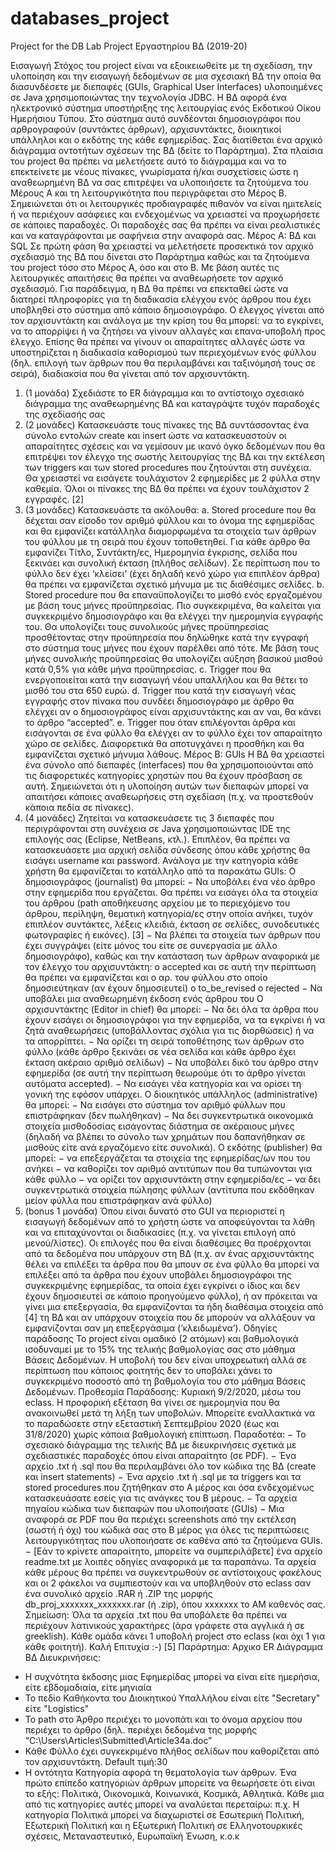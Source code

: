 # databases_project
Project for the DB Lab 
Project Εργαστηρίου ΒΔ (2019-20)

Εισαγωγή 
Στόχος του project είναι να εξοικειωθείτε με τη σχεδίαση, την υλοποίηση και την εισαγωγή 
δεδομένων σε μια σχεσιακή ΒΔ την οποία θα διασυνδέσετε με διεπαφές (GUIs, Graphical User 
Interfaces) υλοποιημένες σε Java χρησιμοποιώντας την τεχνολογία JDBC. Η ΒΔ αφορά ένα 
ηλεκτρονικό σύστημα υποστήριξης της λειτουργίας ενός Εκδοτικού Οίκου Ημερήσιου Τύπου. 
Στο σύστημα αυτό συνδέονται δημοσιογράφοι που αρθρογραφούν (συντάκτες άρθρων), 
αρχισυντάκτες, διοικητικοί υπάλληλοι και ο εκδότης της κάθε εφημερίδας. 
Σας διατίθεται ένα αρχικό διάγραμμα οντοτήτων σχέσεων της ΒΔ (δείτε το Παράρτημα). Στα 
πλαίσια του project θα πρέπει να μελετήσετε αυτό το διάγραμμα και να το επεκτείνετε με 
νέους πίνακες, γνωρίσματα ή/και συσχετίσεις ώστε η αναθεωρημένη ΒΔ να σας επιτρέψει να 
υλοποιήσετε τα ζητούμενα του Μέρους Α και τη λειτουργικότητα που περιγράφεται στο 
Μέρος Β. Σημειώνεται ότι οι λειτουργικές προδιαγραφές πιθανόν να είναι ημιτελείς ή να 
περιέχουν ασάφειες και ενδεχομένως να χρειαστεί να προχωρήσετε σε κάποιες παραδοχές. 
Οι παραδοχές σας θα πρέπει να είναι ρεαλιστικές και να καταγράφονται με σαφήνεια στην 
αναφορά σας. 
Μέρος Α: ΒΔ και SQL 
Σε πρώτη φάση θα χρειαστεί να μελετήσετε προσεκτικά τον αρχικό σχεδιασμό της ΒΔ που 
δίνεται στο Παράρτημα καθώς και τα ζητούμενα του project τόσο στο Μέρος Α, όσο και στο
B. Με βάση αυτές τις λειτουργικές απαιτήσεις θα πρέπει να αναθεωρήσετε τον αρχικό 
σχεδιασμό. Για παράδειγμα, η ΒΔ θα πρέπει να επεκταθεί ώστε να διατηρεί πληροφορίες για 
τη διαδικασία ελέγχου ενός άρθρου που έχει υποβληθεί στο σύστημα από κάποιο 
δημοσιογράφο. Ο έλεγχος γίνεται από τον αρχισυντάκτη και ανάλογα με την κρίση του θα 
μπορεί: να το εγκρίνει, να το απορρίψει ή να ζητήσει να γίνουν αλλαγές και επανα-υποβολή 
προς έλεγχο. Επίσης θα πρέπει να γίνουν οι απαραίτητες αλλαγές ώστε να υποστηρίζεται η 
διαδικασία καθορισμού των περιεχομένων ενός φύλλου (δηλ. επιλογή των άρθρων που θα 
περιλαμβάνει και ταξινόμησή τους σε σειρά), διαδιακσία που θα γίνεται από τον 
αρχισυντάκτη.
1. (1 μονάδα) Σχεδιάστε το ER διάγραμμα και το αντίστοιχο σχεσιακό διάγραμμα της 
αναθεωρημένης ΒΔ και καταγράψτε τυχόν παραδοχές της σχεδίασής σας 
2. (2 μονάδες) Κατασκευάστε τους πίνακες της ΒΔ συντάσσοντας ένα σύνολο εντολών 
create και insert ώστε να κατασκευαστούν οι απαραίτητες σχέσεις και να γεμίσουν 
με ικανό όγκο δεδομένων που θα επιτρέψει τον έλεγχο της σωστής λειτουργίας της 
ΒΔ και την εκτέλεση των triggers και των stored procedures που ζητούνται στη 
συνέχεια. Θα χρειαστεί να εισάγετε τουλάχιστον 2 εφημερίδες με 2 φύλλα στην 
καθεμία. Όλοι οι πίνακες της ΒΔ θα πρέπει να έχουν τουλάχιστον 2 εγγραφές. 
[2]
3. (3 μονάδες) Κατασκευάστε τα ακόλουθα: 
a. Stored procedure που θα δέχεται σαν είσοδο τον αριθμό φύλλου και το 
όνομα της εφημερίδας και θα εμφανίζει κατάλληλα διαμορφωμένα τα 
στοιχεία των άρθρων του φύλλου με τη σειρά που έχουν τοποθετηθεί. Για 
κάθε άρθρο θα εμφανίζει Τίτλο, Συντάκτη/ες, Ημερομηνία έγκρισης, σελίδα 
που ξεκινάει και συνολική έκταση (πλήθος σελίδων). Σε περίπτωση που το 
φύλλο δεν έχει ‘κλείσει’ (έχει δηλαδή κενό χώρο για επιπλέον άρθρα) θα 
πρέπει να εμφανίζεται σχετικό μήνυμα με τις διαθέσιμες σελίδες. 
b. Stored procedure που θα επαναϋπολογίζει το μισθό ενός εργαζομένου με 
βάση τους μήνες προϋπηρεσίας. Πιο συγκεκριμένα, θα καλείται για 
συγκεκριμένο δημοσιογράφο και θα ελέγχει την ημερομηνία εγγραφής του. 
Θα υπολογίζει τους συνολικούς μήνες προϋπηρεσίας προσθέτοντας στην 
προϋπηρεσία που δηλώθηκε κατά την εγγραφή στο σύστημα τους μήνες που 
έχουν παρέλθει από τότε. Με βάση τους μήνες συνολικής προϋπηρεσίας θα 
υπολογίζει αύξηση βασικού μισθού κατά 0,5% για κάθε μήνα προϋπηρεσίας. 
c. Trigger που θα ενεργοποιείται κατά την εισαγωγή νέου υπαλλήλου και θα 
θέτει το μισθό του στα 650 ευρώ. 
d. Trigger που κατά την εισαγωγή νέας εγγραφής στον πίνακα που συνδέει 
δημοσιογράφο με άρθρο θα ελέγχει αν ο δημοσιογράφος είναι 
αρχισυντάκτης και αν ναι, θα κάνει το άρθρο “accepted”. 
e. Trigger που όταν επιλέγονται άρθρα και εισάγονται σε ένα φύλλο θα ελέγχει 
αν το φύλλο έχει τον απαραίτητο χώρο σε σελίδες. Διαφορετικά θα 
αποτυγχάνει η προσθήκη και θα εμφανίζεται σχετικό μήνυμα λάθους. 
Μέρος Β: GUIs 
Η ΒΔ θα χρειαστεί ένα σύνολο από διεπαφές (interfaces) που θα χρησιμοποιούνται από τις 
διαφορετικές κατηγορίες χρηστών που θα έχουν πρόσβαση σε αυτή. Σημειώνεται ότι η 
υλοποίηση αυτών των διεπαφών μπορεί να απαιτήσει κάποιες αναθεωρήσεις στη σχεδίαση 
(π.χ. να προστεθούν κάποια πεδία σε πίνακες). 
1. (4 μονάδες) Ζητείται να κατασκευάσετε τις 3 διεπαφές που περιγράφονται στη 
συνέχεια σε Java χρησιμοποιώντας IDE της επιλογής σας (Eclipse, NetBeans, κτλ.). 
Επιπλέον, θα πρέπει να κατασκευάσετε μια αρχική σελίδα σύνδεσης όπου κάθε 
χρήστης θα εισάγει username και password. Ανάλογα με την κατηγορία κάθε χρήστη 
θα εμφανίζεται το κατάλληλο από τα παρακάτω GUIs: 
Ο δημοσιογράφος (journalist) θα μπορεί:
− Να υποβάλει ένα νέο άρθρο στην εφημερίδα που εργάζεται. Θα πρέπει να 
εισάγει όλα τα στοιχεία του άρθρου (path αποθήκευσης αρχείου με το 
περιεχόμενο του άρθρου, περίληψη, θεματική κατηγορία/ες στην οποία 
ανήκει, τυχόν επιπλέον συντάκτες, λέξεις κλειδιά, έκταση σε σελίδες, 
συνοδευτικές φωτογραφίες ή εικόνες). 
[3]
− Να βλέπει τα στοιχεία των άρθρων που έχει συγγράψει (είτε μόνος του είτε 
σε συνεργασία με άλλο δημοσιογράφο), καθώς και την κατάσταση των 
άρθρων αναφορικά με τον έλεγχο του αρχισυντάκτη:
o accepted και σε αυτή την περίπτωση θα πρέπει να εμφανίζεται και ο 
αρ. του φύλλου στο οποίο δημοσιεύτηκαν (αν έχουν δημοσιευτεί)
o to_be_revised 
o rejected
− Να υποβάλει μια αναθεωρημένη έκδοση ενός άρθρου του 
Ο αρχισυντάκτης (Editor in chief) θα μπορεί: 
− Να δει όλα τα άρθρα που έχουν εισάγει οι δημοσιογράφοι για την 
εφημερίδα, να τα εγκρίνει ή να ζητά αναθεωρήσεις (υποβάλλοντας σχόλια 
για τις διορθώσεις) ή να τα απορρίπτει.
− Να ορίζει τη σειρά τοποθέτησης των άρθρων στο φύλλο (κάθε άρθρο 
ξεκινάει σε νέα σελίδα και κάθε άρθρο έχει έκταση ακέραιο αριθμό σελίδων)
− Να υποβάλει δικό του άρθρο στην εφημερίδα (σε αυτή την περίπτωση 
θεωρούμε ότι το άρθρο γίνεται αυτόματα accepted). 
− Να εισάγει νέα κατηγορία και να ορίσει τη γονική της εφόσον υπάρχει.
Ο διοικητικός υπάλληλος (administrative) θα μπορεί:
− Να εισάγει στο σύστημα τον αριθμό φύλλων που επιστράφηκαν (δεν 
πωλήθηκαν)
− Να δει συγκεντρωτικά οικονομικά στοιχεία μισθοδοσίας εισάγοντας 
διάστημα σε ακέραιους μήνες (δηλαδή να βλέπει το σύνολο των χρημάτων 
που δαπανήθηκαν σε μισθούς είτε ανά εργαζόμενο είτε συνολικά).
Ο εκδότης (publisher) θα μπορεί:
− να επεξεργάζεται τα στοιχεία της εφημερίδας/ων που του ανήκει
− να καθορίζει τον αριθμό αντιτύπων που θα τυπώνονται για κάθε φύλλο
− να ορίζει τον αρχισυντάκτη στην εφημερίδα/ες
− να δει συγκεντρωτικά στοιχεία πώλησης φύλλων (αντίτυπα που εκδόθηκαν 
μείον φύλλα που επιστράφηκαν ανά φύλλο)
2. (bonus 1 μονάδα) Όπου είναι δυνατό στο GUI να περιοριστεί η εισαγωγή δεδομένων 
από το χρήστη ώστε να αποφεύγονται τα λάθη και να επιταχύνονται οι διαδικασίες 
(π.χ. να γίνεται επιλογή από μενού/λίστες). Οι επιλογές που θα είναι διαθέσιμες θα 
προέρχονται από τα δεδομένα που υπάρχουν στη ΒΔ (π.χ. αν ένας αρχισυντάκτης 
θέλει να επιλέξει τα άρθρα που θα μπουν σε ένα φύλλο θα μπορεί να επιλέξει από τα 
άρθρα που έχουν υποβάλει δημοσιογράφοι της συγκεκριμένης εφημερίδας, τα οποία 
έχει εγκρίνει ο ίδιος και δεν έχουν δημοσιευτεί σε κάποιο προηγούμενο φύλλο), ή αν 
πρόκειται να γίνει μια επεξεργασία, θα εμφανίζονται τα ήδη διαθέσιμα στοιχεία από 
[4]
τη ΒΔ και αν υπάρχουν στοιχεία που δε μπορούν να αλλάξουν να εμφανίζονται σαν 
μη επεξεργάσιμα (‘κλειδωμένα’). 
Οδηγίες παράδοσης 
Το project είναι ομαδικό (2 ατόμων) και βαθμολογικά ισοδυναμεί με το 15% της τελικής 
βαθμολογίας σας στο μάθημα Βάσεις Δεδομένων. Η υποβολή του δεν είναι υποχρεωτική 
αλλά σε περίπτωση που κάποιος φοιτητής δεν το υποβάλει χάνει το συγκεκριμένο 
ποσοστό από τη βαθμολογία του στο μάθημα Βάσεις Δεδομένων.
Προθεσμία Παράδοσης: Κυριακή 9/2/2020, μέσω του eclass. Η προφορική εξέταση θα 
γίνει σε ημερομηνία που θα ανακοινωθεί μετά τη λήξη των υποβολών.
Μπορείτε εναλλακτικά να το παραδώσετε στην εξεταστική Σεπτεμβρίου 2020 (έως και 
31/8/2020) χωρίς κάποια βαθμολογική επίπτωση.
Παραδοτέα: 
− Το σχεσιακό διάγραμμα της τελικής ΒΔ με διευκρινήσεις σχετικά με σχεδιαστικές 
παραδοχές όπου είναι απαραίτητο (σε PDF). 
− Ένα αρχείο .txt ή .sql που θα περιλαμβάνει όλο τον κώδικα της ΒΔ (create και insert 
statements) 
− Ένα αρχείο .txt ή .sql με τα triggers και τα stored procedures που ζητήθηκαν στο Α 
μέρος και όσα ενδεχομένως κατασκευάσατε εσείς για τις ανάγκες του Β μέρους. 
− Τα αρχεία πηγαίου κώδικα των διεπαφών που υλοποιήσατε (GUIs) 
− Μια αναφορά σε PDF που θα περιέχει screenshots από την εκτέλεση (σωστή ή όχι) 
του κώδικά σας στο Β μέρος για όλες τις περιπτώσεις λειτουργικότητας που 
υλοποιήσατε σε καθένα από τα ζητούμενα GUIs. 
− [Εάν το κρίνετε απαραίτητο, μπορείτε να συμπεριλάβετε] ένα αρχείο readme.txt με 
λοιπές οδηγίες αναφορικά με τα παραπάνω. 
Τα αρχεία κάθε μέρους θα πρέπει να συγκεντρωθούν σε αντίστοιχους φακέλους και οι 2 
φάκελοι να συμπιεστούν και να υποβληθούν στο eclass σαν ένα συνολικό αρχείο .RAR ή 
.ZIP της μορφής db_proj_xxxxxxx_xxxxxxx.rar (ή .zip), όπου xxxxxxx το ΑΜ καθενός σας. 
Σημείωση: Όλα τα αρχεία .txt που θα υποβάλετε θα πρέπει να περιέχουν λατινικούς 
χαρακτήρες (άρα γράφετε στα αγγλικά ή σε greeklish). 
Κάθε ομάδα κάνει 1 υποβολή project στο eclass (και όχι 1 για κάθε φοιτητή).
Καλή Επιτυχία :-)
[5]
Παράρτημα: Αρχικο ER Διάγραμμα ΒΔ
Διευκρινήσεις:
- Η συχνότητα έκδοσης μιας Εφημερίδας μπορεί να είναι είτε ημερήσια, είτε 
εβδομαδιαία, είτε μηνιαία
- To πεδίο Καθήκοντα του Διοικητικού Υπαλλήλου είναι είτε "Secretary" είτε "Logistics"
- To path στο Άρθρο περιέχει το μονοπάτι και το όνομα αρχείου που περιέχει το άρθρο
(δηλ. περιέχει δεδομένα της μορφής “C:\Users\Articles\Submitted\Article34a.doc”
- Κάθε Φύλλο έχει συγκεκριμένο πλήθος σελίδων που καθορίζεται από τον 
αρχισυντάκτη. Default τιμή:30
- Η οντότητα Κατηγορία αφορά τη θεματολογία των άρθρων. Ένα πρώτο επίπεδο 
κατηγοριών άρθρων μπορείτε να θεωρήσετε ότι είναι το εξής: Πολιτικά, Οικονομικά, 
Κοινωνικά, Κοσμικά, Αθλητικά. Κάθε μια από τις κατηγορίες αυτές μπορεί να 
αναλύεται περεταίρω: π.χ. Η κατηγορία Πολιτικά μπορεί να διαχωριστεί σε Εσωτερική 
Πολιτική, Εξωτερική Πολιτική και η Εξωτερική Πολιτική σε Ελληνοτουρκικές σχέσεις, 
Μεταναστευτικό, Ευρωπαϊκή Ένωση, κ.ο.κ
